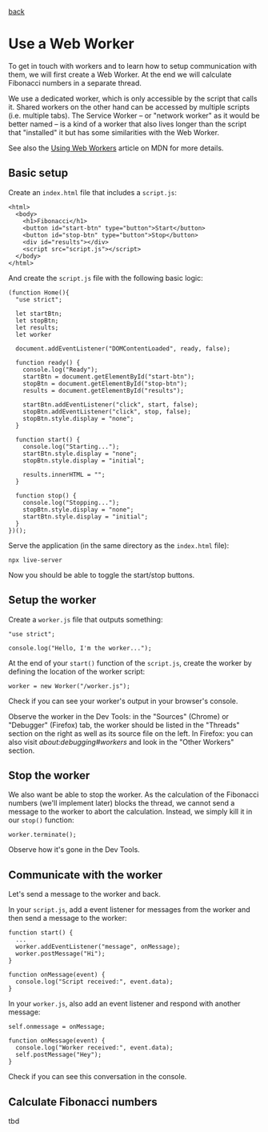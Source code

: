 [back](README.md)

# Use a Web Worker

To get in touch with workers and to learn how to setup communication with them, we will first create a Web Worker. At the end we will calculate Fibonacci numbers in a separate thread.

We use a dedicated worker, which is only accessible by the script that calls it. Shared workers on the other hand can be accessed by multiple scripts (i.e. multiple tabs). The Service Worker – or "network worker" as it would be better named – is a kind of a worker that also lives longer than the script that "installed" it but has some similarities with the Web Worker.

See also the [Using Web Workers](https://developer.mozilla.org/en-US/docs/Web/API/Web_Workers_API/Using_web_workers) article on MDN for more details.

## Basic setup

Create an `index.html` file that includes a `script.js`:

```
<html>
  <body>
    <h1>Fibonacci</h1>
    <button id="start-btn" type="button">Start</button>
    <button id="stop-btn" type="button">Stop</button>
    <div id="results"></div>
    <script src="script.js"></script>
  </body>
</html>
```

And create the `script.js` file with the following basic logic:

```
(function Home(){
  "use strict";

  let startBtn;
  let stopBtn;
  let results;
  let worker

  document.addEventListener("DOMContentLoaded", ready, false);

  function ready() {
    console.log("Ready");
    startBtn = document.getElementById("start-btn");
    stopBtn = document.getElementById("stop-btn");
    results = document.getElementById("results");

    startBtn.addEventListener("click", start, false);
    stopBtn.addEventListener("click", stop, false);
    stopBtn.style.display = "none";
  }

  function start() {
    console.log("Starting...");
    startBtn.style.display = "none";
    stopBtn.style.display = "initial";

    results.innerHTML = "";
  }

  function stop() {
    console.log("Stopping...");
    stopBtn.style.display = "none";
    startBtn.style.display = "initial";
  }
})();
```

Serve the application (in the same directory as the `index.html` file):

```
npx live-server
```

Now you should be able to toggle the start/stop buttons.

## Setup the worker

Create a `worker.js` file that outputs something:

```
"use strict";

console.log("Hello, I'm the worker...");
```

At the end of your `start()` function of the `script.js`, create the worker by defining the location of the worker script:

```
worker = new Worker("/worker.js");
```

Check if you can see your worker's output in your browser's console.

Observe the worker in the Dev Tools: in the "Sources" (Chrome) or "Debugger" (Firefox) tab, the worker should be listed in the "Threads" section on the right as well as its source file on the left. In Firefox: you can also visit _about:debugging#workers_ and look in the "Other Workers" section.

## Stop the worker

We also want be able to stop the worker. As the calculation of the Fibonacci numbers (we'll implement later) blocks the thread, we cannot send a message to the worker to abort the calculation. Instead, we simply kill it in our `stop()` function:

```
worker.terminate();
```

Observe how it's gone in the Dev Tools.

## Communicate with the worker

Let's send a message to the worker and back.

In your `script.js`, add a event listener for messages from the worker and then send a message to the worker:

```
function start() {
  ...
  worker.addEventListener("message", onMessage);
  worker.postMessage("Hi");
}

function onMessage(event) {
  console.log("Script received:", event.data);
}
```

In your `worker.js`, also add an event listener and respond with another message:
```
self.onmessage = onMessage;

function onMessage(event) {
  console.log("Worker received:", event.data);
  self.postMessage("Hey");
}
```

Check if you can see this conversation in the console.

## Calculate Fibonacci numbers

tbd
